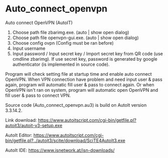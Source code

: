 # Auto_connect_openvpn
Auto connect OpenVPN (AutoIT)

1. Choose path file zbarimg.exe. (auto | show open dialog)
1. Choose path file openvpn-gui.exe. (auto | show open dialog)
2. Choose config ovpn (Config must be ran before)
3. Input username
4. Input password / Input secret key / Import secret key from QR code (use cmdline zbarimg).
If use secret key, password is generated by google authenticator (is implemented in source code).

Program will check setting file at startup time and enable auto connect OpenVPN.
When VPN connection have problem and need input user & pass again, program will automatic fill user & pass to connect again.
Or when OpenVPN isn't ran on system, program will automatic open OpenVPN and fill user & pass to connect VPN.

Source code (Auto_connect_openvpn.au3) is build on AutoIt version 3.3.14.2.

Link download: https://www.autoitscript.com/cgi-bin/getfile.pl?autoit3/autoit-v3-setup.exe

AutoIt Editor: https://www.autoitscript.com/cgi-bin/getfile.pl?../autoit3/scite/download/SciTE4AutoIt3.exe

AutoIt IDE: https://www.isnetwork.at/isn-downloads/
